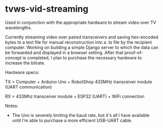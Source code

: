 # tvws-vid-streaming
Used in conjunction with the appropriate hardware to stream video over TV wavelengths.


Currently streaming video over paired transceivers and saving hex-encoded bytes to a text file for manual reconstruction into a .ts file by the recipient computer. Working on building a simple Django server to which the data can be forwarded and displayed in a browser setting. After that proof-of-concept is completed, I plan to purchase the necessary hardware to increase the bitrate.

Hardware specs:

TX = Computer + Arduino Uno + RobotShop 433MHz transceiver module (UART communication)

RX = 433Mhz transceiver module + ESP32 (UART) + WiFi connection

Notes:
- The Uno is severely limiting the baud rate, but it's all I have available until I'm able to purchase a more efficient USB-UART cable.

